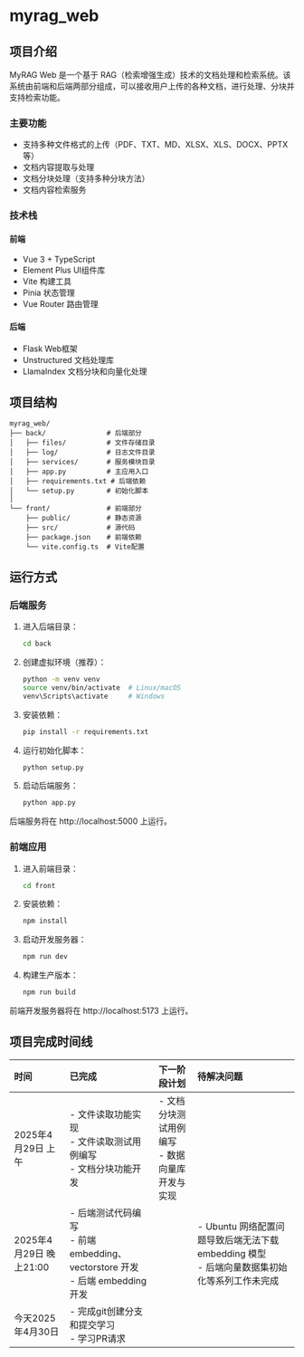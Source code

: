 # myrag_web

## 项目介绍

MyRAG Web 是一个基于 RAG（检索增强生成）技术的文档处理和检索系统。该系统由前端和后端两部分组成，可以接收用户上传的各种文档，进行处理、分块并支持检索功能。

### 主要功能

- 支持多种文件格式的上传（PDF、TXT、MD、XLSX、XLS、DOCX、PPTX等）
- 文档内容提取与处理
- 文档分块处理（支持多种分块方法）
- 文档内容检索服务

### 技术栈

#### 前端
- Vue 3 + TypeScript
- Element Plus UI组件库
- Vite 构建工具
- Pinia 状态管理
- Vue Router 路由管理

#### 后端
- Flask Web框架
- Unstructured 文档处理库
- LlamaIndex 文档分块和向量化处理

## 项目结构

```
myrag_web/
├── back/               # 后端部分
│   ├── files/          # 文件存储目录
│   ├── log/            # 日志文件目录
│   ├── services/       # 服务模块目录
│   ├── app.py          # 主应用入口
│   ├── requirements.txt # 后端依赖
│   └── setup.py        # 初始化脚本
│
└── front/              # 前端部分
    ├── public/         # 静态资源
    ├── src/            # 源代码
    ├── package.json    # 前端依赖
    └── vite.config.ts  # Vite配置
```

## 运行方式

### 后端服务

1. 进入后端目录：
   ```bash
   cd back
   ```

2. 创建虚拟环境（推荐）：
   ```bash
   python -m venv venv
   source venv/bin/activate  # Linux/macOS
   venv\Scripts\activate     # Windows
   ```

3. 安装依赖：
   ```bash
   pip install -r requirements.txt
   ```

4. 运行初始化脚本：
   ```bash
   python setup.py
   ```

5. 启动后端服务：
   ```bash
   python app.py
   ```

后端服务将在 http://localhost:5000 上运行。

### 前端应用

1. 进入前端目录：
   ```bash
   cd front
   ```

2. 安装依赖：
   ```bash
   npm install
   ```

3. 启动开发服务器：
   ```bash
   npm run dev
   ```

4. 构建生产版本：
   ```bash
   npm run build
   ```

前端开发服务器将在 http://localhost:5173 上运行。

## 项目完成时间线

| 时间                 | 已完成                                                            | 下一阶段计划                               | 待解决问题                                                                 |
| :------------------- | :---------------------------------------------------------------- | :----------------------------------------- | :------------------------------------------------------------------------- |
| 2025年4月29日 上午   | - 文件读取功能实现<br>- 文件读取测试用例编写<br>- 文档分块功能开发 | - 文档分块测试用例编写<br>- 数据向量库开发与实现 |                                                                            |
| 2025年4月29日 晚上21:00 | - 后端测试代码编写<br>- 前端 embedding、vectorstore 开发<br>- 后端 embedding 开发 |                                            | - Ubuntu 网络配置问题导致后端无法下载 embedding 模型<br>- 后端向量数据集初始化等系列工作未完成 |
| 今天2025年4月30日                 | - 完成git创建分支和提交学习<br>- 学习PR请求                       |                                            |                                                                            |
